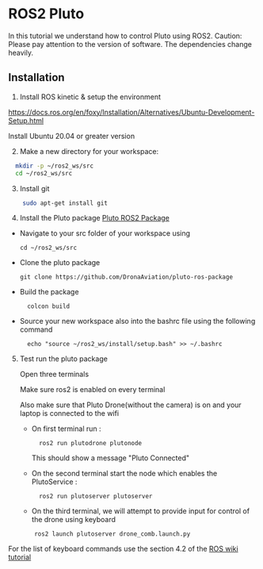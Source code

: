 
# ROS2 Pluto

In this tutorial we understand how to control Pluto using ROS2. 
Caution: Please pay attention to the version of software. The dependencies change heavily. 


## Installation

1. Install ROS kinetic & setup the environment 


https://docs.ros.org/en/foxy/Installation/Alternatives/Ubuntu-Development-Setup.html

Install Ubuntu 20.04 or greater version

2. Make a new directory for your workspace:

```bash
  mkdir -p ~/ros2_ws/src
  cd ~/ros2_ws/src
```

3. Install git
```bash
    sudo apt-get install git
```
4. Install the Pluto package [Pluto ROS2 Package](https://github.com/MalayPhadke/pluto_ros2_package)

  - Navigate to your src folder of your workspace using

        cd ~/ros2_ws/src
        

  - Clone the pluto package


        git clone https://github.com/DronaAviation/pluto-ros-package
          
- Build the package

        colcon build
          
- Source your new workspace also into the bashrc file using the following command

        echo "source ~/ros2_ws/install/setup.bash" >> ~/.bashrc
5. Test run the pluto package

    Open three terminals
    
    Make sure ros2 is enabled on every terminal

    Also make sure that Pluto Drone(without the camera) is on and your laptop is connected to the wifi 

    - On first terminal run :

            ros2 run plutodrone plutonode
        This should show a message "Pluto Connected"
    
    - On the second terminal start the node which enables the PlutoService :

            ros2 run plutoserver plutoserver

    - On the third terminal, we will attempt to provide input for control of the drone using keyboard
	```
	    ros2 launch plutoserver drone_comb.launch.py 
For the list of keyboard commands use the section 4.2 of the [ROS wiki tutorial](http://wiki.ros.org/pluto_drone#Keyboard)

